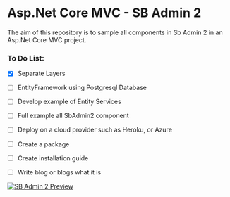 # Asp.Net Core MVC - SB Admin 2

The aim of this repository is to sample all components in Sb Admin 2 in an Asp.Net Core MVC project.

### To Do List: 
- [X] Separate Layers
- [ ] EntityFramework using Postgresql Database
- [ ] Develop example of Entity Services
- [ ] Full example all SbAdmin2 component
- [ ] Deploy on a cloud provider such as Heroku, or Azure
- [ ] Create a package
- [ ] Create installation guide
- [ ] Write blog or blogs what it is




[![SB Admin 2 Preview](https://assets.startbootstrap.com/img/screenshots/themes/sb-admin-2.png)](https://startbootstrap.github.io/startbootstrap-sb-admin-2/)
